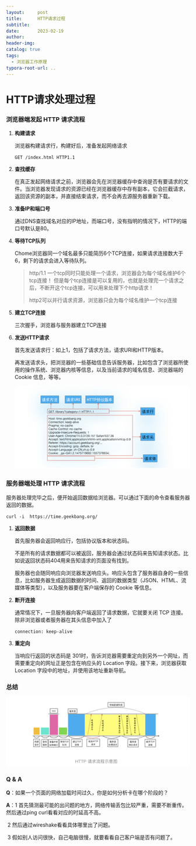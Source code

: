 ```yaml
---
layout:     post
title:      HTTP请求过程
subtitle:  
date:       2023-02-19
author:     
header-img: 
catalog: true
tags:
  - 浏览器工作原理
typora-root-url: ..
---
```


# HTTP请求处理过程

### 浏览器端发起 HTTP 请求流程

1. **构建请求**

    浏览器构建请求行，构建好后，准备发起网络请求

    ```
    GET /index.html HTTP1.1
    ```

2. **查找缓存**

    在真正发起网络请求之前，浏览器会先在浏览器缓存中查询是否有要请求的文件。当浏览器发现请求的资源已经在浏览器缓存中存有副本，它会拦截请求，返回该资源的副本，并直接结束请求，而不会再去源服务器重新下载。

3. **准备IP和端口号**

    通过DNS查找域名对应的IP地址，而端口号，没有指明的情况下，HTTP的端口号默认是80。

4. **等待TCP队列**

    Chome浏览器同一个域名最多只能简历6个TCP连接，如果请求连接数大于6，剩下的请求会进入等待队列。

    > http/1.1 一个tcp同时只能处理一个请求，浏览器会为每个域名维护6个tcp连接！ 但是每个tcp连接是可以复用的，也就是处理完一个请求之后，不断开这个tcp连接，可以用来处理下个http请求！
    >
    > http2可以并行请求资源，浏览器只会为每个域名维护一个tcp连接

5. **建立TCP连接**

    三次握手，浏览器与服务器建立TCP连接

6. **发送HTTP请求**

    首先发送请求行：如上1，包括了请求方法，请求URI和HTTP版本。

    再发送请求头，把浏览器的一些基础信息告诉服务器，比如包含了浏览器所使用的操作系统、浏览器内核等信息，以及当前请求的域名信息、浏览器端的 Cookie 信息，等等。

    <img src="/../img/postImage/image-20230219150858180.png" alt="image-20230219150858180" style="zoom:50%;" />

    

### 服务器端处理 HTTP 请求流程

服务器处理完毕之后，便开始返回数据给浏览器。可以通过下面的命令查看服务器返回的数据。

```
curl -i  https://time.geekbang.org/
```

1. **返回数据**

    首先服务器会返回响应行，包括协议版本和状态码。

    不是所有的请求数据都可以被返回，服务器会通过状态码来告知请求状态。比如说返回状态码404用来告知请求的页面没有找到。

    服务器也会随同响应向浏览器发送响应头。响应头包含了服务器自身的一些信息，比如服务器生成返回数据的时间、返回的数据类型（JSON、HTML、流媒体等类型），以及服务器要在客户端保存的 Cookie 等信息。

2. **断开连接**

    通常情况下，一旦服务器向客户端返回了请求数据，它就要关闭 TCP 连接。除非浏览器或者服务器在其头信息中加入了

    ```
    connection: keep-alive
    ```

3. **重定向**

    当响应行返回的状态码是 301时，告诉浏览器需要重定向到另外一个网址，而需要重定向的网址正是包含在响应头的 Location 字段。接下来，浏览器获取 Location 字段中的地址，并使用该地址重新导航。

### 总结

![image-20230219151855422](/../img/postImage/image-20230219151855422.png)

### Q & A

**Q**：如果一个页面的网络加载时间过久，你是如何分析卡在哪个阶段的？

**A**：1 首先猜测最可能的出问题的地方，网络传输丢包比较严重，需要不断重传。然后通过ping curl看看对应的时延高不高。

​	   2 然后通过wireshake看看具体哪里出了问题。

​       3 假如别人访问很快，自己电脑很慢，就要看看自己客户端是否有问题了。